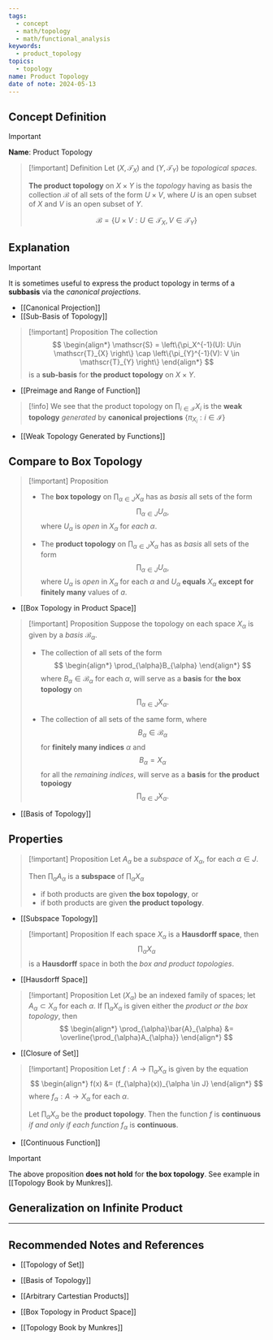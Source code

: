 ```yaml
---
tags:
  - concept
  - math/topology
  - math/functional_analysis
keywords:
  - product_topology
topics:
  - topology
name: Product Topology
date of note: 2024-05-13
---
```


## Concept Definition

>[!important]
>**Name**: Product Topology

>[!important] Definition
>Let $(X, \mathscr{T}_{X})$ and $(Y, \mathscr{T}_{Y})$ be *topological spaces.* 
>
>**The product topology** on $X \times Y$ is the *topology* having as basis the collection $\mathscr{B}$ of all sets of the form $U \times V$, where $U$ is an open subset of $X$ and $V$ is an open subset of $Y$.
>
>$$
>\mathscr{B} = \{ U \times V: U \in \mathscr{T}_{X}, V \in \mathscr{T}_{Y} \}
>$$
>

## Explanation

>[!important]
>It is sometimes useful to express the product topology in terms of a **subbasis** via the *canonical projections*.

- [[Canonical Projection]]
- [[Sub-Basis of Topology]]

>[!important] Proposition
>The collection
>$$
> \begin{align*}
> \mathscr{S} = \left\{\pi_X^{-1}(U): U\in \mathscr{T}_{X} \right\} \cap \left\{\pi_{Y}^{-1}(V): V \in \mathscr{T}_{Y} \right\}
> \end{align*}
>$$ 
> is a **sub-basis** for **the product topology** on $X \times Y$.

- [[Preimage and Range of Function]]

>[!info]
>We see that the product topology on $\prod_{i \in \mathcal{I}}X_{i}$ is the **weak topology** *generated* by **canonical projections** $\{ \pi_{X_{i}}: i \in \mathcal{I} \}$

- [[Weak Topology Generated by Functions]]

## Compare to Box Topology

>[!important] Proposition
>- The **box  topology** on $\prod_{\alpha \in J} X_{\alpha}$ has as *basis* all sets of the form $$\prod_{\alpha \in J} U_{\alpha},$$ where $U_{\alpha}$ is *open* in $X_{\alpha}$ for *each* $\alpha$. 
>
>- The **product topology** on $\prod_{\alpha \in J} X_{\alpha}$ has as *basis* all sets of the form $$\prod_{\alpha \in J} U_{\alpha},$$ where $U_{\alpha}$  is *open* in $X_{\alpha}$ for each $\alpha$ and $U_{\alpha}$ **equals** $X_{\alpha}$ **except for finitely many** values of $a$.

- [[Box Topology in Product Space]]

>[!important] Proposition
>Suppose the topology on each space $X_{\alpha}$ is given by a *basis*  $\mathscr{B}_{\alpha}$. 
>
>- The collection of all sets of the form
>$$
> \begin{align*}
> \prod_{\alpha}B_{\alpha}
> \end{align*}
>$$ 
> where $B_{\alpha} \in \mathscr{B}_{\alpha}$ for each $\alpha$, will serve as a  **basis** for **the box topology** on $$\prod_{\alpha \in J} X_{\alpha}.$$
> 
>- The collection of all sets of the same form, where $$B_{\alpha} \in \mathscr{B}_{\alpha}$$ for **finitely many indices** $\alpha$ and $$B_{\alpha} = X_{\alpha}$$ for all the *remaining indices*, will serve as a **basis** for **the product topoiogy** $$\prod_{\alpha \in J} X_{\alpha}.$$

- [[Basis of Topology]]

## Properties

>[!important] Proposition
>Let $A_{\alpha}$ be a *subspace* of $X_{\alpha}$, for each $\alpha \in J$. 
>
>Then $\prod_{\alpha}A_{\alpha}$ is a **subspace** of $\prod_{\alpha}X_{\alpha}$ 
> - if both products are given **the box topology**, or 
>- if both products are given **the product topology**.

- [[Subspace Topology]]

>[!important] Proposition
>If each space $X_{\alpha}$ is a **Hausdorff space**, then $$\prod_{\alpha}X_{\alpha}$$ is a **Hausdorff** space in both the *box and product topologies*.

- [[Hausdorff Space]]

>[!important] Proposition
>Let $(X_{\alpha})$ be an indexed family of spaces; let $A_{\alpha} \subset X_{\alpha}$ for each $\alpha$. If $\prod_{\alpha}X_{\alpha}$ is given either the *product or the box topology*, then
>$$
> \begin{align*}
> \prod_{\alpha}\bar{A}_{\alpha} &= \overline{\prod_{\alpha}A_{\alpha}}
> \end{align*}
>$$ 

- [[Closure of Set]]

>[!important] Proposition
>Let $f : A \rightarrow \prod_{\alpha}X_{\alpha}$ is given by the equation
>$$
> \begin{align*}
> f(x) &= (f_{\alpha}(x))_{\alpha \in J}
> \end{align*}
>$$ 
> where $f_{\alpha} : A \rightarrow X_\alpha$ for each $\alpha$. 
> 
> Let  $\prod_{\alpha}X_{\alpha}$ be the **product topology**. Then the function $f$ is **continuous** *if and only if* *each function* $f_{\alpha}$  is **continuous**.

- [[Continuous Function]]

>[!important]
>The above proposition **does not hold** for **the box topology**. See example in [[Topology Book by Munkres]].



## Generalization on Infinite Product





-----------
##  Recommended Notes and References

- [[Topology of Set]]
- [[Basis of Topology]]
- [[Arbitrary Cartestian Products]]

- [[Box Topology in Product Space]]

- [[Topology Book by Munkres]]